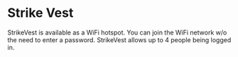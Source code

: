 # Strike Vest

StrikeVest is available as a WiFi hotspot.
You can join the WiFi network w/o the need to enter a password.
StrikeVest allows up to 4 people being logged in.


